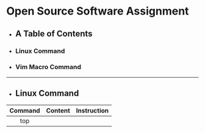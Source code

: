 # Open Source Software Assignment 

+ ## A Table of Contents
+ ### Linux Command
+ ### Vim Macro Command

---

+ ## Linux Command

|Command|Content|Instruction|
|:---:|:---:|:---:|
|top|||
